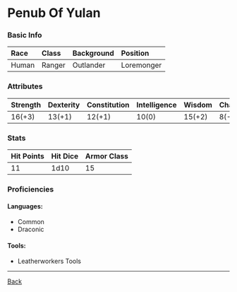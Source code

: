 # Penub Of Yulan

### Basic Info

| Race | Class | Background | Position |
|:--|:--|:--|:--|
| Human | Ranger | Outlander | Loremonger |

### Attributes

| Strength | Dexterity | Constitution | Intelligence | Wisdom | Charisma |
|:--|:--|:--|:--|:--|:--|
| 16(+3) | 13(+1) | 12(+1) | 10(0) | 15(+2) | 8(-1) |

### Stats

| Hit Points | Hit Dice | Armor Class |
|:--|:--|:--|
| 11 | 1d10 | 15 |

### Proficiencies
#### Languages:
- Common
- Draconic
#### Tools:
- Leatherworkers Tools

---
[Back](./)